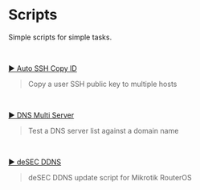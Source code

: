 # Scripts

Simple scripts for simple tasks.

<BR>

[▶️ Auto SSH Copy ID](./auto_ssh_copy_id/)
> Copy a user SSH public key to multiple hosts

<BR>

[▶️ DNS Multi Server](./dns_multi_server/)
> Test a DNS server list against a domain name

<BR>

[▶️ deSEC DDNS](./mt_desec_ddns/)
> deSEC DDNS update script for Mikrotik RouterOS
